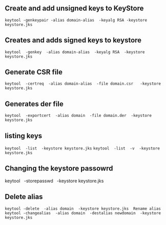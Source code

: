 ## Create and add unsigned keys to KeyStore
`keytool -genkeypair -alias domain-alias  -keyalg RSA -keystore keystore.jks`

## Creates and adds signed keys to keystore
`keytool  -genkey  -alias domain-alias  -keyalg RSA  -keystore keystore.jks`

## Generate CSR file
`keytool  -certreq  -alias domain-alias  -file domain.csr   -keystore keystore.jks`

## Generates der file
`keytool  -exportcert  -alias domain  -file domain.der  -keystore keystore.jks`

## listing keys

`keytool  -list  -keystore keystore.jks`
`keytool  -list  -v  -keystore keystore.jks`

## Changing the keystore passowrd 
keytool    -storepasswd     -keystore keystore.jks

## Delete alias 
`keytool -delete 
        -alias domain 
        -keystore keystore.jks  Rename alias  keytool -changealias 
        -alias domain 
        -destalias newdomain 
        -keystore keystore.jks`

